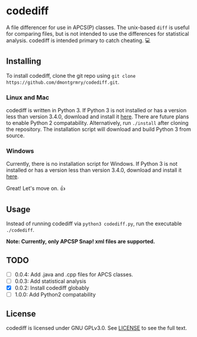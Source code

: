 # codediff

A file differencer for use in APCS(P) classes. The unix-based `diff` is useful
for comparing files, but is not intended to use the differences for statistical
analysis. codediff is intended primary to catch cheating. &#128187; <!--PC icon-->

## Installing

To install codediff, clone the git repo using `git clone https://github.com/dmontgrmry/codediff.git`.

### Linux and Mac

codediff is written in Python 3. If Python 3 is not installed or has a version
less than version 3.4.0, download and install it [here](http://www.python.org).
There are future plans to enable Python 2 compatability. Alternatively, run
`./install` after cloning the repository.
The installation script will download and build Python 3 from source.

### Windows

Currently, there is no installation script for Windows.
If Python 3 is not installed or has a version less than version 3.4.0,
download and install it [here](http://www.python.org).

Great! Let's move on. &#128077; <!--clapping hands-->

## Usage

Instead of running codediff via `python3 codediff.py`, run the executable
`./codediff`.
<!--Also, calling `./install` will install codediff for the current user and
add the startup executable to `PATH`.-->

**Note: Currently, only APCSP Snap! xml files are supported.**

## TODO

- [ ] 0.0.4: Add .java and .cpp files for APCS classes.
- [ ] 0.0.3: Add statistical analysis
- [X] 0.0.2: Install codediff globably
- [ ] 1.0.0: Add Python2 compatability

## License

codediff is licensed under GNU GPLv3.0. See [LICENSE](https://github.com/dmontgrmry/codediff/blob/master/LICENSE) to see the full text.
